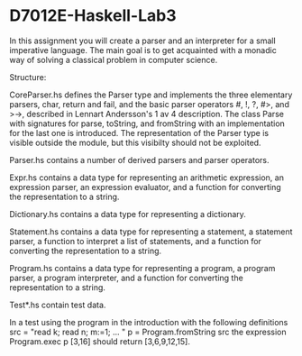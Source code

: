 # D7012E-Haskell-Lab3
In this assignment you will create a parser and an interpreter for a small imperative language. The main goal is to get acquainted with a monadic way of solving a classical problem in computer science. 

Structure:

CoreParser.hs
defines the Parser type and implements the three elementary parsers, char, return and fail,
and the basic parser operators #, !, ?, #>, and >->, described in Lennart Andersson's
1 av 4
description.
The class Parse with signatures for parse, toString, and fromString with an implementation
for the last one is introduced.
The representation of the Parser type is visible outside the module, but this visibilty should not
be exploited.

Parser.hs
contains a number of derived parsers and parser operators.

Expr.hs
contains a data type for representing an arithmetic expression, an expression parser, an
expression evaluator, and a function for converting the representation to a string.

Dictionary.hs
contains a data type for representing a dictionary.

Statement.hs
contains a data type for representing a statement, a statement parser, a function to interpret a
list of statements, and a function for converting the representation to a string.

Program.hs
contains a data type for representing a program, a program parser, a program interpreter, and a
function for converting the representation to a string.

Test*.hs
contain test data.

In a test using the program in the introduction with the following definitions
 src = "read k; read n; m:=1; ... "
 p = Program.fromString src
the expression Program.exec p [3,16] should return [3,6,9,12,15].
